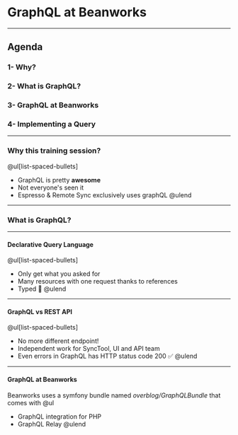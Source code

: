 # GraphQL at Beanworks

---
## Agenda

### 1- Why?
### 2- What is GraphQL?
### 3- GraphQL at Beanworks
### 4- Implementing a Query

---
### Why this training session?

@ul[list-spaced-bullets]
- GraphQL is pretty **awesome**
- Not everyone's seen it
- Espresso & Remote Sync exclusively uses graphQL
@ulend

---
### What is GraphQL?

---
#### Declarative Query Language
 
@ul[list-spaced-bullets]
- Only get what you asked for
- Many resources with one request thanks to references
- Typed 🙏
@ulend
 
---
#### GraphQL vs REST API

@ul[list-spaced-bullets]
- No more different endpoint! 
- Independent work for SyncTool, UI and API team
- Even errors in GraphQL has HTTP status code 200 ✅
@ulend

---
#### GraphQL at Beanworks

Beanworks uses a symfony bundle named *overblog/GraphQLBundle* that comes with
@ul
- GraphQL integration for PHP
- GraphQL Relay
@ulend